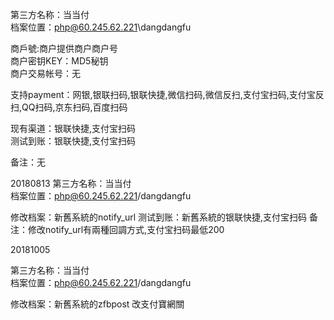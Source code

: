 ﻿第三方名称：当当付  
档案位置：php@60.245.62.221\dangdangfu  
  
商戶號:商户提供商户商户号  
商户密钥KEY：MD5秘钥  
商户交易帐号：无  
  
支持payment：网银,银联扫码,银联快捷,微信扫码,微信反扫,支付宝扫码,支付宝反扫,QQ扫码,京东扫码,百度扫码  
  
现有渠道：银联快捷,支付宝扫码  
测试到账：银联快捷,支付宝扫码  
  
备注：无   

20180813
第三方名称：当当付  
档案位置：php@60.245.62.221/dangdangfu

修改档案：新舊系統的notify_url
测试到账：新舊系統的银联快捷,支付宝扫码
备注：修改notify_url有兩種回調方式,支付宝扫码最低200

20181005

第三方名称：当当付  
档案位置：php@60.245.62.221/dangdangfu

修改档案：新舊系統的zfbpost
改支付寶網關

